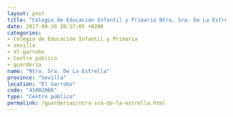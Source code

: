 ```yaml
---
layout: post
title: "Colegio de Educación Infantil y Primaria Ntra. Sra. De La Estrella"
date: 2017-09-20 20:57:05 +0200
categories:
- Colegio de Educación Infantil y Primaria
- sevilla
- el-garrobo
- Centro público
- guarderia
name: "Ntra. Sra. De La Estrella"
province: "Sevilla"
location: "El Garrobo"
code: "41002086"
type: "Centro público"
permalink: /guarderias/ntra-sra-de-la-estrella.html
---
```

